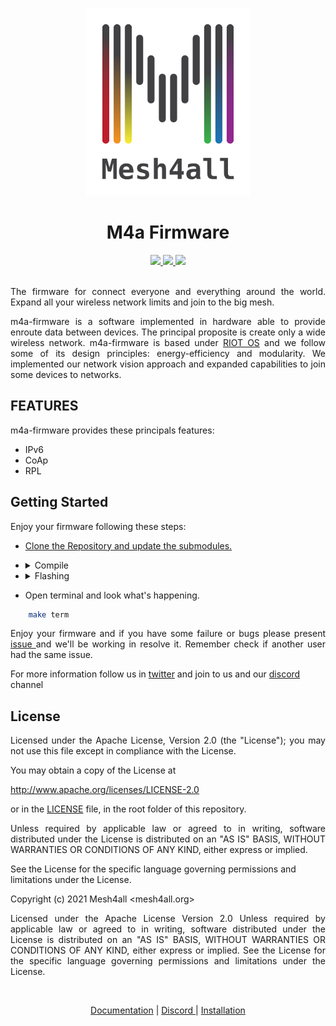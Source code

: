 <p align="center">
    <a href="https://mesh4all.org">
        <img height="300px" src="doc/media/m4a-logo.png">
    </a>
</p>

<h1 align="center">M4a Firmware</h1>
<div align="center">
    <a href="https://github.com/Mesh4all/m4a-firmware/actions/workflows/compilation_check.yml">
        <img src="https://github.com/Mesh4all/m4a-firmware/actions/workflows/compilation_check.yml/badge.svg">
    </a>
    <a href="https://mesh4all.github.io/m4a-firmware/">
        <img src="https://img.shields.io/github/workflow/status/Mesh4all/m4a-firmware/buid-docs/main?color=%23ff4411&label=documentation">
    </a>
    <a href="http://www.apache.org/licenses/LICENSE-2.0">
        <img src="https://img.shields.io/badge/license-Apache_License_2.0-blue">
    </a>
</div>
<br>


<p align= "justify"> The firmware for connect everyone and everything around the world.
Expand all your wireless network limits and join to the big mesh.</p>

<p align= "justify">m4a-firmware is a software implemented in hardware able to provide enroute data between devices. The principal proposite is create only a wide wireless network.
m4a-firmware is based under <a href="https://github.com/RIOT-OS/RIOT"> RIOT OS</a> and we follow some of its design principles: energy-efficiency and modularity. We implemented our network vision approach and expanded capabilities to join some devices to networks.</p>

## FEATURES

m4a-firmware provides these principals features:

- IPv6
- CoAp
- RPL

## Getting Started
Enjoy your firmware following these steps:

- [Clone the Repository and update the submodules.](https://github.com/Mesh4all/m4a-firmware/blob/main/CONTRIBUTING.md#titlegs)

 - <details close style=>
    <summary>
    Compile
    </summary>
    for mesh boards

    ```sh
        make
    ```

    for other supported devices

    ```sh
        make BOARD=your_dev_name
    ```
    </details>

- <details close>
    <summary>
        Flashing
    </summary>

    ```sh
        make flash
    ```
    Passing your boards name as the above point

    ```sh
        make BOARD=your_dev_name flash

    ```
    </details>

- Open terminal and look what's happening.

```sh
    make term
```

<p align= "justify">Enjoy your firmware and if you have some failure or bugs please present <a href= 'https://github.com/Mesh4all/m4a-firmware/issues'> issue </a> and we'll be working in resolve it. Remember check if another user had the same issue.

For more information follow us in [twitter](https://twitter.com/mesh4all) and join to us and our [discord](https://discord.gg/DPUnkb7P) channel
## License

 <p align= "justify">Licensed under the Apache License, Version 2.0 (the "License"); you may not use this file except in compliance with the License.</p>

 You may obtain a copy of the License at

  http://www.apache.org/licenses/LICENSE-2.0

  or in the [LICENSE](LICENSE) file, in the root folder of this repository.

<p align= "justify">Unless required by applicable law or agreed to in writing, software distributed under the License is distributed on an "AS IS" BASIS, WITHOUT WARRANTIES OR CONDITIONS OF ANY KIND, either express or implied.</p>

See the License for the specific language governing permissions and limitations under the License.

Copyright (c) 2021 Mesh4all <mesh4all.org>

<p align= "justify">Licensed under the Apache License Version 2.0 Unless required by applicable law or agreed to in writing, software distributed under the License is distributed on an "AS IS" BASIS, WITHOUT WARRANTIES OR CONDITIONS OF ANY KIND, either express or implied. See the License for the specific language governing permissions and limitations under the License.</p>

<br>

<p align="center">
    <a href='#'>Documentation</a> |
    <a href='#'> Discord </a> |
    <a href='#'>Installation</a>
</p>
